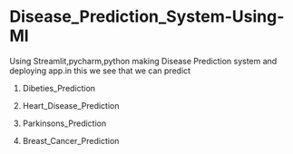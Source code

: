 # Disease_Prediction_System-Using-Ml
Using Streamlit,pycharm,python making Disease Prediction system and deploying app.in this we see that we can predict 
1) Dibeties_Prediction

2) Heart_Disease_Prediction

3) Parkinsons_Prediction

4) Breast_Cancer_Prediction
